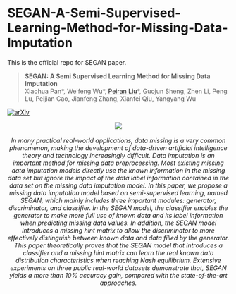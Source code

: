 # SEGAN-A-Semi-Supervised-Learning-Method-for-Missing-Data-Imputation
This is the official repo for SEGAN paper.


> **SEGAN: A Semi Supervised Learning Method for Missing Data Imputation**  
> Xiaohua Pan\*,
> Weifeng Wu\*,
> [Peiran Liu](https://www.linkedin.com/in/peiran-liu1)\*,
> Guojun Sheng,
> Zhen Li,
> Peng Lu,
> Peijian Cao,
> Jianfeng Zhang,
> Xianfei Qiu,
> Yangyang Wu




[![arXiv](https://img.shields.io/badge/arXiv-SEGAN)](https://www.arxiv.org/pdf/2405.13089)




<p align="center">
<img src="assets/SEGAN.png"/>  
<br>
<br>
<em>In many practical real-world applications, data missing is a very common phenomenon,
making the development of data-driven artificial intelligence theory and technology
increasingly difficult. Data imputation is an important method for missing data
preprocessing. Most existing missing data imputation models directly use the known
information in the missing data set but ignore the impact of the data label information
contained in the data set on the missing data imputation model. In this paper, we
propose a missing data imputation model based on semi-supervised learning, named
SEGAN, which mainly includes three important modules: generator, discriminator, and
classifier. In the SEGAN model, the classifier enables the generator to make more full
use of known data and its label information when predicting missing data values. In
addition, the SEGAN model introduces a missing hint matrix to allow the discriminator
to more effectively distinguish between known data and data filled by the generator.
This paper theoretically proves that the SEGAN model that introduces a classifier and
a missing hint matrix can learn the real known data distribution characteristics when
reaching Nash equilibrium. Extensive experiments on three public real-world datasets
demonstrate that, SEGAN yields a more than 10% accuracy gain, compared with the
state-of-the-art approaches.</em>
</p>
